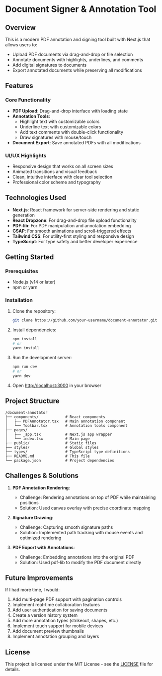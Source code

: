 # Document Signer & Annotation Tool

## Overview

This is a modern PDF annotation and signing tool built with Next.js that allows users to:

- Upload PDF documents via drag-and-drop or file selection
- Annotate documents with highlights, underlines, and comments
- Add digital signatures to documents
- Export annotated documents while preserving all modifications

## Features

### Core Functionality
- **PDF Upload**: Drag-and-drop interface with loading state
- **Annotation Tools**:
  - Highlight text with customizable colors
  - Underline text with customizable colors
  - Add text comments with double-click functionality
  - Draw signatures with mouse/touch
- **Document Export**: Save annotated PDFs with all modifications

### UI/UX Highlights
- Responsive design that works on all screen sizes
- Animated transitions and visual feedback
- Clean, intuitive interface with clear tool selection
- Professional color scheme and typography

## Technologies Used

- **Next.js**: React framework for server-side rendering and static generation
- **React Dropzone**: For drag-and-drop file upload functionality
- **PDF-lib**: For PDF manipulation and annotation embedding
- **GSAP**: For smooth animations and scroll-triggered effects
- **Tailwind CSS**: For utility-first styling and responsive design
- **TypeScript**: For type safety and better developer experience

## Getting Started

### Prerequisites
- Node.js (v14 or later)
- npm or yarn

### Installation
1. Clone the repository:
   ```bash
   git clone https://github.com/your-username/document-annotator.git
   ```
2. Install dependencies:
   ```bash
   npm install
   # or
   yarn install
   ```
3. Run the development server:
   ```bash
   npm run dev
   # or
   yarn dev
   ```
4. Open [http://localhost:3000](http://localhost:3000) in your browser

## Project Structure

```
/document-annotator
├── components/            # React components
│   ├── PDFAnnotator.tsx   # Main annotation component
│   └── Toolbar.tsx        # Annotation tools component
├── pages/
│   ├── _app.tsx           # Next.js app wrapper
│   └── index.tsx          # Main page
├── public/                # Static files
├── styles/                # Global styles
├── types/                 # TypeScript type definitions
├── README.md              # This file
└── package.json           # Project dependencies
```

## Challenges & Solutions

1. **PDF Annotation Rendering**:
   - Challenge: Rendering annotations on top of PDF while maintaining positions
   - Solution: Used canvas overlay with precise coordinate mapping

2. **Signature Drawing**:
   - Challenge: Capturing smooth signature paths
   - Solution: Implemented path tracking with mouse events and optimized rendering

3. **PDF Export with Annotations**:
   - Challenge: Embedding annotations into the original PDF
   - Solution: Used pdf-lib to modify the PDF document directly

## Future Improvements

If I had more time, I would:

1. Add multi-page PDF support with pagination controls
2. Implement real-time collaboration features
3. Add user authentication for saving documents
4. Create a version history system
5. Add more annotation types (strikeout, shapes, etc.)
6. Implement touch support for mobile devices
7. Add document preview thumbnails
8. Implement annotation grouping and layers

## License

This project is licensed under the MIT License - see the [LICENSE](LICENSE) file for details.